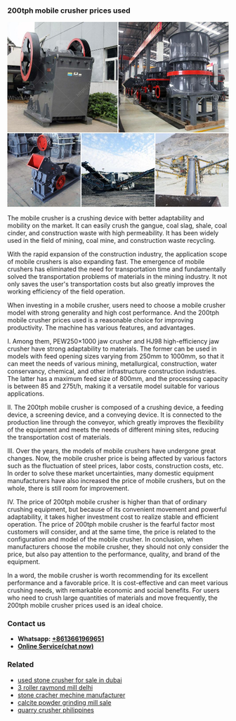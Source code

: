 <h3>200tph mobile crusher prices used</h3><img src='1706767769.jpg' alt=''><p>The mobile crusher is a crushing device with better adaptability and mobility on the market. It can easily crush the gangue, coal slag, shale, coal cinder, and construction waste with high permeability. It has been widely used in the field of mining, coal mine, and construction waste recycling.</p><p>With the rapid expansion of the construction industry, the application scope of mobile crushers is also expanding fast. The emergence of mobile crushers has eliminated the need for transportation time and fundamentally solved the transportation problems of materials in the mining industry. It not only saves the user's transportation costs but also greatly improves the working efficiency of the field operation.</p><p>When investing in a mobile crusher, users need to choose a mobile crusher model with strong generality and high cost performance. And the 200tph mobile crusher prices used is a reasonable choice for improving productivity. The machine has various features, and advantages.</p><p>I. Among them, PEW250×1000 jaw crusher and HJ98 high-efficiency jaw crusher have strong adaptability to materials. The former can be used in models with feed opening sizes varying from 250mm to 1000mm, so that it can meet the needs of various mining, metallurgical, construction, water conservancy, chemical, and other infrastructure construction industries. The latter has a maximum feed size of 800mm, and the processing capacity is between 85 and 275t/h, making it a versatile model suitable for various applications.</p><p>II. The 200tph mobile crusher is composed of a crushing device, a feeding device, a screening device, and a conveying device. It is connected to the production line through the conveyor, which greatly improves the flexibility of the equipment and meets the needs of different mining sites, reducing the transportation cost of materials.</p><p>III. Over the years, the models of mobile crushers have undergone great changes. Now, the mobile crusher price is being affected by various factors such as the fluctuation of steel prices, labor costs, construction costs, etc. In order to solve these market uncertainties, many domestic equipment manufacturers have also increased the price of mobile crushers, but on the whole, there is still room for improvement.</p><p>IV. The price of 200tph mobile crusher is higher than that of ordinary crushing equipment, but because of its convenient movement and powerful adaptability, it takes higher investment cost to realize stable and efficient operation. The price of 200tph mobile crusher is the fearful factor most customers will consider, and at the same time, the price is related to the configuration and model of the mobile crusher. In conclusion, when manufacturers choose the mobile crusher, they should not only consider the price, but also pay attention to the performance, quality, and brand of the equipment.</p><p>In a word, the mobile crusher is worth recommending for its excellent performance and a favorable price. It is cost-effective and can meet various crushing needs, with remarkable economic and social benefits. For users who need to crush large quantities of materials and move frequently, the 200tph mobile crusher prices used is an ideal choice.</p><h3>Contact us</h3><ul><li><strong>Whatsapp:&nbsp;<a href="https://wa.me/8613661969651">+8613661969651</a></strong></li><li><a href="https://swt.shibang-china.com/?git&amp;zhl&amp;200tph mobile crusher prices used"><strong>Online Service(chat now)</strong></a></li></ul><h3>Related</h3><ul><li><a href='used stone crusher for sale in dubai.md'>used stone crusher for sale in dubai</a></li><li><a href='3 roller raymond mill delhi.md'>3 roller raymond mill delhi</a></li><li><a href='stone cracher mechine manufacturer.md'>stone cracher mechine manufacturer</a></li><li><a href='calcite powder grinding mill sale.md'>calcite powder grinding mill sale</a></li><li><a href='quarry crusher philippines.md'>quarry crusher philippines</a></li></ul>